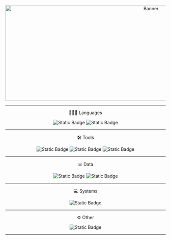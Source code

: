 <p align="center">
  <img src="https://github.com/user-attachments/assets/62803e53-f0d2-4d5f-994e-9f512bb58bca" alt="Banner" style="width: 900px; height: 300px;">
</p>

-- --

<!-- Languages -->
<p align="center">
  🧑🏼‍💻 Languages
</p>

<div align="center">
  <img alt="Static Badge" src="https://img.shields.io/badge/Python-green">
  <img alt="Static Badge" src="https://img.shields.io/badge/C-gray">
</div>

-- --


<!-- Tools -->
<p align="center">
  🛠️ Tools
</p>

<div align="center">
  <img alt="Static Badge" src="https://img.shields.io/badge/Git-orange">
  <img alt="Static Badge" src="https://img.shields.io/badge/Docker-blue">
  <img alt="Static Badge" src="https://img.shields.io/badge/Make-gray">
</div>

-- --

<!-- Data -->
<p align="center">
  📊 Data
</p>

<div align="center">
  <img alt="Static Badge" src="https://img.shields.io/badge/PostgreSQL-blue">
  <img alt="Static Badge" src="https://img.shields.io/badge/Redis-red">
</div>

-- --

<!-- Systems -->
<p align="center">
  💻 Systems
</p>

<div align="center">
  <img alt="Static Badge" src="https://img.shields.io/badge/MacOS-gray">
</div>

-- --

<!-- Other -->
<p align="center">
  ⚙️ Other
</p>

<div align="center">
  <img alt="Static Badge" src="https://img.shields.io/badge/Obsidian-purple">
</div>

-- --
